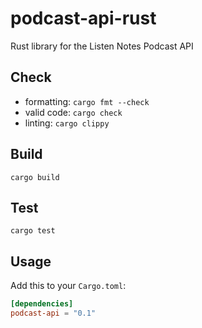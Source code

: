 # podcast-api-rust
Rust library for the Listen Notes Podcast API

## Check
 - formatting: `cargo fmt --check`  
 - valid code: `cargo check`  
 - linting: `cargo clippy`  

## Build
`cargo build`  

## Test
`cargo test`

## Usage
Add this to your `Cargo.toml`:
```toml
[dependencies]
podcast-api = "0.1"
```
